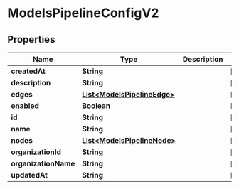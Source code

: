 

# ModelsPipelineConfigV2


## Properties

| Name | Type | Description | Notes |
|------------ | ------------- | ------------- | -------------|
|**createdAt** | **String** |  |  [optional] |
|**description** | **String** |  |  [optional] |
|**edges** | [**List&lt;ModelsPipelineEdge&gt;**](ModelsPipelineEdge.md) |  |  [optional] |
|**enabled** | **Boolean** |  |  [optional] |
|**id** | **String** |  |  [optional] |
|**name** | **String** |  |  [optional] |
|**nodes** | [**List&lt;ModelsPipelineNode&gt;**](ModelsPipelineNode.md) |  |  [optional] |
|**organizationId** | **String** |  |  [optional] |
|**organizationName** | **String** |  |  [optional] |
|**updatedAt** | **String** |  |  [optional] |




